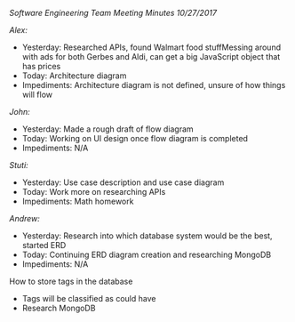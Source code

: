 _Software Engineering Team Meeting Minutes 10/27/2017_

_Alex:_

 - Yesterday: Researched APIs, found Walmart food stuffMessing around with ads for both Gerbes and Aldi, can get a big JavaScript object that has prices
 - Today: Architecture diagram
 - Impediments: Architecture diagram is not defined, unsure of how things will flow

_John:_

 - Yesterday: Made a rough draft of flow diagram
 - Today: Working on UI design once flow diagram is completed
 - Impediments: N/A

_Stuti:_

 - Yesterday: Use case description and use case diagram
 - Today: Work more on researching APIs
 - Impediments: Math homework

_Andrew:_
 - Yesterday: Research into which database system would be the best, started ERD
 - Today: Continuing ERD diagram creation and researching MongoDB
 - Impediments: N/A

How to store tags in the database
- Tags will be classified as could have
- Research MongoDB
